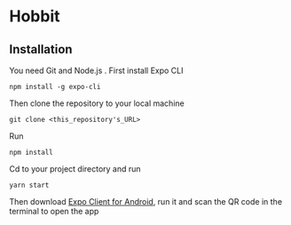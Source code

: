 # Hobbit

## Installation

You need Git and Node.js . First install Expo CLI 

    npm install -g expo-cli
    
Then clone the repository to your local machine 

    git clone <this_repository's_URL>

Run 

    npm install
    
Cd to your project directory and run 

    yarn start
    
Then download [Expo Client for Android](https://play.google.com/store/apps/details?id=host.exp.exponent), run it and scan the QR code in the terminal to open the app
